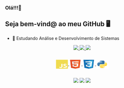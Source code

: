 ### Olá!!!👋
## Seja bem-vind@ ao meu GitHub 🖥️

- 🌱 Estudando Análise e Desenvolvimento de Sistemas



<div align="center">
  <a href="https://github.com/thiagomacedoabdon">
  <img height="180em" src="https://github-readme-stats.vercel.app/api?username=thiagomacedoabdon&show_icons=true&theme=dark&include_all_commits=true&count_private=true"/>
  <img height="180em" src="https://github-readme-stats.vercel.app/api/top-langs/?username=thiagomacedoabdon&layout=compact&langs_count=10&theme=dark"/>
  <img height="180em" src="https://github-readme-streak-stats.herokuapp.com/?user=thiagomacedoabdon&border=true&theme=dark" />
</div>

##

<div align="center" style="display: inline_block">
  <img align="center" alt="Js" height="30" width="40" src="https://raw.githubusercontent.com/devicons/devicon/master/icons/javascript/javascript-plain.svg">
  <img align="center" alt="HTML" height="30" width="40" src="https://raw.githubusercontent.com/devicons/devicon/master/icons/html5/html5-original.svg">
  <img align="center" alt="CSS" height="30" width="40" src="https://raw.githubusercontent.com/devicons/devicon/master/icons/css3/css3-original.svg">
  <img align="center" alt="Python" height="30" width="40" src="https://raw.githubusercontent.com/devicons/devicon/master/icons/python/python-original.svg">
</div>
  
  ##
 
<div align="center"> 
 
  <a href="https://www.instagram.com/thiagomacedoabdon/" target="_blank"><img src="https://img.shields.io/badge/-Instagram-%23E4405F?style=for-the-badge&logo=instagram&logoColor=white" target="_blank"></a> 
  <a href = "mailto:macedothiagoa@gmail.com"><img src="https://img.shields.io/badge/-Gmail-%23333?style=for-the-badge&logo=gmail&logoColor=white" target="_blank"></a>
  <a href="https://www.linkedin.com/in/thiagomacedoabdon/" target="_blank"><img src="https://img.shields.io/badge/-LinkedIn-%230077B5?style=for-the-badge&logo=linkedin&logoColor=white" target="_blank"></a> 
  
</div>
